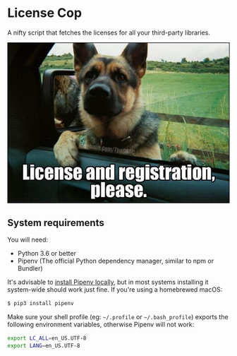 # License Cop

A nifty script that fetches the licenses for all your third-party libraries.

![Dog cop meme](meme.jpg)

## System requirements

You will need:

- Python 3.6 or better
- Pipenv (The official Python dependency manager, similar to npm or Bundler)

It's advisable to [install Pipenv locally](http://docs.python-guide.org/en/latest/dev/virtualenvs/#installing-pipenv),
but in most systems installing it system-wide should work just fine. If you're
using a homebrewed macOS:

```sh
$ pip3 install pipenv
```

Make sure your shell profile (eg: `~/.profile` or `~/.bash_profile`) exports the
following environment variables, otherwise Pipenv will not work:

```sh
export LC_ALL=en_US.UTF-8
export LANG=en_US.UTF-8
```
